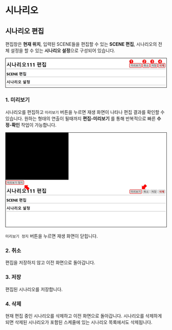 # 시나리오 

## 시나리오 편집
편집창은 **현재 위치**, 입력된 SCENE들을 편집할 수 있는 **SCENE 편집**, 시나리오의 전체 설정을 할 수 있는 **시나리오 설정**으로 구성되어 있습니다.

<img src="./img/scenario/scenarioEditor.jpg" style="border: 1px solid"/>

### 1. 미리보기
시나리오를 편집하고 `미리보기` 버튼을 누르면 재생 화면이 나타나 편집 결과를 확인할 수 있습니다. 원하는 형태의 연출이 될때까지 **편집-미리보기** 를 통해 반복적으로 빠른 **수정-확인** 작업이 가능합니다.

<img src="./img/scenario/previewScenario.jpg" style="border: 1px solid"/>

`미리보기 정지` 버튼을 누르면 재생 화면이 닫힙니다.

### 2. 취소
편집을 저장하지 않고 이전 화면으로 돌아갑니다.

### 3. 저장
편집된 시나리오를 저장합니다.

### 4. 삭제
현재 편집 중인 시나리오를 삭제하고 이전 화면으로 돌아갑니다. 시나리오를 삭제하게 되면 삭제된 시나리오가 포함된 스케줄에 있는 시나리오 목록에서도 삭제됩니다.
